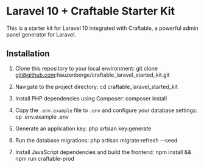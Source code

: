 # Laravel 10 + Craftable Starter Kit

This is a starter kit for Laravel 10 integrated with Craftable, a powerful admin panel generator for Laravel.

## Installation

1. Clone this repository to your local environment: git clone git@github.com:hauzenberge/craftable_laravel_started_kit.git


2. Navigate to the project directory: cd craftable_laravel_started_kit

3. Install PHP dependencies using Composer: composer install
 
4. Copy the `.env.example` file to `.env` and configure your database settings: cp .env.example .env

5. Generate an application key: php artisan key:generate


6. Run the database migrations: php artisan migrate:refresh --seed


7. Install JavaScript dependencies and build the frontend: npm install && npm run craftable-prod